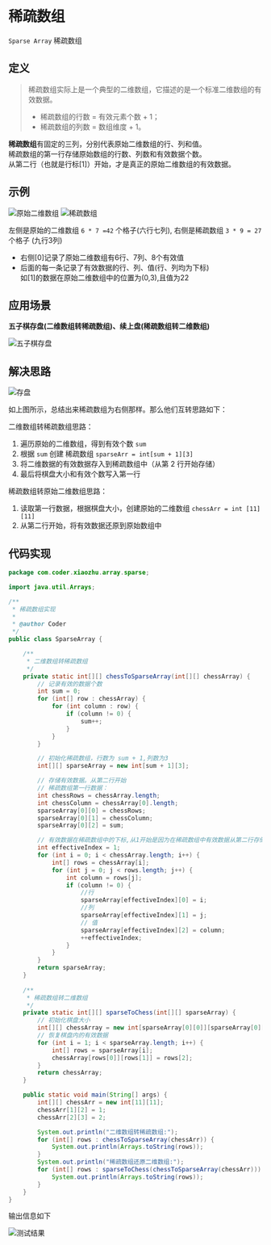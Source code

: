 # 稀疏数组

`Sparse Array` 稀疏数组

## 定义
> 稀疏数组实际上是一个典型的二维数组，它描述的是一个标准二维数组的有效数据。
> - 稀疏数组的行数 = 有效元素个数 + 1；
> - 稀疏数组的列数 = 数组维度 + 1。

**稀疏数组**有固定的三列，分别代表原始二维数组的行、列和值。  
稀疏数组的第一行存储原始数组的行数、列数和有效数据个数。  
从第二行（也就是行标[1]）开始，才是真正的原始二维数组的有效数据。

## 示例

![原始二维数组](~public/assets/1678678583618.png) 
![稀疏数组](~public/assets/1678678670627.png)

左侧是原始的二维数组 `6 * 7 =42` 个格子(六行七列), 右侧是稀疏数组 `3 * 9 = 27` 个格子 (九行3列)
 - 右侧[0]记录了原始二维数组有6行、7列、8个有效值
 - 后面的每一条记录了有效数据的行、列、值(行、列均为下标)  
   如[1]的数据在原始二维数组中的位置为(0,3),且值为22  

## 应用场景

  **五子棋存盘(二维数组转稀疏数组)、续上盘(稀疏数组转二维数组)**  

![五子棋存盘](~public/assets/1678677921618.png)


## 解决思路

![存盘](~public/assets/1678679597625.png)

如上图所示，总结出来稀疏数组为右侧那样。那么他们互转思路如下：

二维数组转稀疏数组思路：

1. 遍历原始的二维数组，得到有效个数 `sum`
2. 根据 `sum` 创建 稀疏数组 `sparseArr = int[sum + 1][3]`
3. 将二维数据的有效数据存入到稀疏数组中（从第 2 行开始存储）
4. 最后将棋盘大小和有效个数写入第一行

稀疏数组转原始二维数组思路：

1. 读取第一行数据，根据棋盘大小，创建原始的二维数组 `chessArr = int [11][11]`
2. 从第二行开始，将有效数据还原到原始数组中

## 代码实现

```java
package com.coder.xiaozhu.array.sparse;

import java.util.Arrays;

/**
 * 稀疏数组实现
 *
 * @author Coder
 */
public class SparseArray {

    /**
     * 二维数组转稀疏数组
     */
    private static int[][] chessToSparseArray(int[][] chessArray) {
        // 记录有效的数据个数
        int sum = 0;
        for (int[] row : chessArray) {
            for (int column : row) {
                if (column != 0) {
                    sum++;
                }
            }
        }

        // 初始化稀疏数组，行数为 sum + 1,列数为3
        int[][] sparseArray = new int[sum + 1][3];

        // 存储有效数据。从第二行开始
        // 稀疏数组第一行数据：
        int chessRows = chessArray.length;
        int chessColumn = chessArray[0].length;
        sparseArray[0][0] = chessRows;
        sparseArray[0][1] = chessColumn;
        sparseArray[0][2] = sum;

        // 有效数据在稀疏数组中的下标,从1开始是因为在稀疏数组中有效数据从第二行存储
        int effectiveIndex = 1;
        for (int i = 0; i < chessArray.length; i++) {
            int[] rows = chessArray[i];
            for (int j = 0; j < rows.length; j++) {
                int column = rows[j];
                if (column != 0) {
                    //行
                    sparseArray[effectiveIndex][0] = i;
                    //列
                    sparseArray[effectiveIndex][1] = j;
                    // 值
                    sparseArray[effectiveIndex][2] = column;
                    ++effectiveIndex;
                }
            }
        }
        return sparseArray;
    }
    
    /**
     * 稀疏数组转二维数组
     */
    private static int[][] sparseToChess(int[][] sparseArray) {
        // 初始化棋盘大小
        int[][] chessArray = new int[sparseArray[0][0]][sparseArray[0][1]];
        // 恢复棋盘内的有效数据
        for (int i = 1; i < sparseArray.length; i++) {
            int[] rows = sparseArray[i];
            chessArray[rows[0]][rows[1]] = rows[2];
        }
        return chessArray;
    }

    public static void main(String[] args) {
        int[][] chessArr = new int[11][11];
        chessArr[1][2] = 1;
        chessArr[2][3] = 2;

        System.out.println("二维数组转稀疏数组:");
        for (int[] rows : chessToSparseArray(chessArr)) {
            System.out.println(Arrays.toString(rows));
        }
        System.out.println("稀疏数组还原二维数组:");
        for (int[] rows : sparseToChess(chessToSparseArray(chessArr))) {
            System.out.println(Arrays.toString(rows));
        }
    }
}

```
  输出信息如下

![测试结果](~public/assets/1678687768534.png)